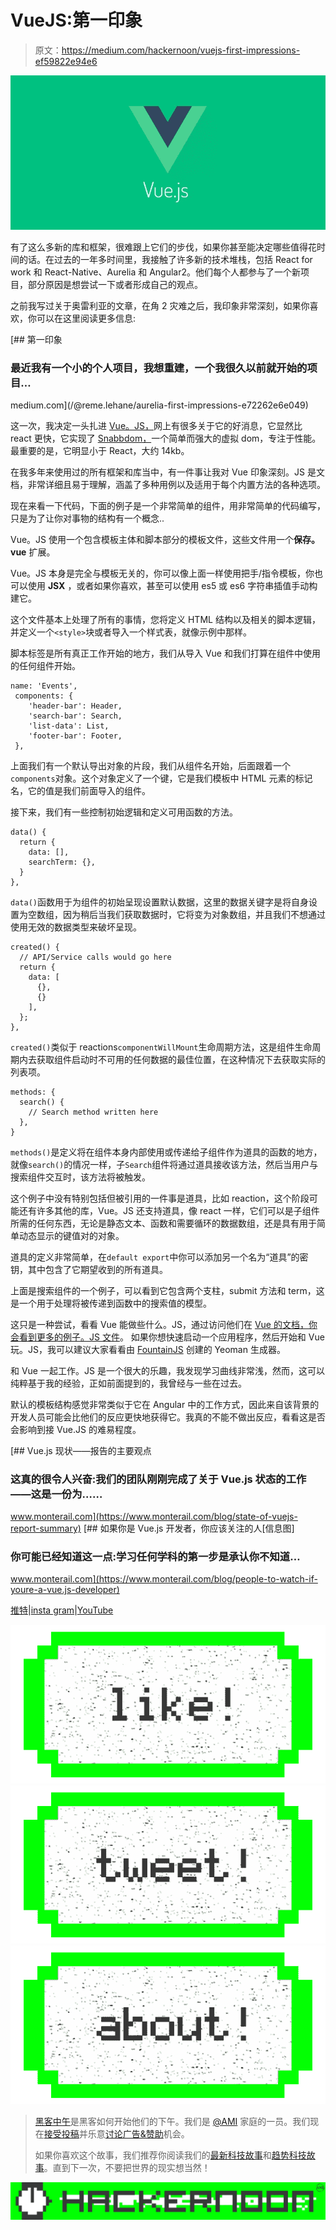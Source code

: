 # VueJS:第一印象

> 原文：<https://medium.com/hackernoon/vuejs-first-impressions-ef59822e94e6>

![](img/e3d64c8adf3ff33ae069f07bd1f3a98a.png)

有了这么多新的库和框架，很难跟上它们的步伐，如果你甚至能决定哪些值得花时间的话。在过去的一年多时间里，我接触了许多新的技术堆栈，包括 React for work 和 React-Native、Aurelia 和 Angular2。他们每个人都参与了一个新项目，部分原因是想尝试一下或者形成自己的观点。

之前我写过关于奥雷利亚的文章，在角 2 灾难之后，我印象非常深刻，如果你喜欢，你可以在这里阅读更多信息:

[](/@reme.lehane/aurelia-first-impressions-e72262e6e049) [## 第一印象

### 最近我有一个小的个人项目，我想重建，一个我很久以前就开始的项目…

medium.com](/@reme.lehane/aurelia-first-impressions-e72262e6e049) 

这一次，我决定一头扎进 [Vue。JS，](https://vuejs.org/)网上有很多关于它的好消息，它显然比 react 更快，它实现了 [Snabbdom，](https://github.com/snabbdom/snabbdom)一个简单而强大的虚拟 dom，专注于性能。最重要的是，它明显小于 React，大约 14kb。

在我多年来使用过的所有框架和库当中，有一件事让我对 Vue 印象深刻。JS 是文档，非常详细且易于理解，涵盖了多种用例以及适用于每个内置方法的各种选项。

现在来看一下代码，下面的例子是一个非常简单的组件，用非常简单的代码编写，只是为了让你对事物的结构有一个概念..

Vue。JS 使用一个包含模板主体和脚本部分的模板文件，这些文件用一个**保存。vue** 扩展。

Vue。JS 本身是完全与模板无关的，你可以像上面一样使用把手/指令模板，你也可以使用 **JSX** ，或者如果你喜欢，甚至可以使用 es5 或 es6 字符串插值手动构建它。

这个文件基本上处理了所有的事情，您将定义 HTML 结构以及相关的脚本逻辑，并定义一个`<style>`块或者导入一个样式表，就像示例中那样。

脚本标签是所有真正工作开始的地方，我们从导入 Vue 和我们打算在组件中使用的任何组件开始。

```
name: 'Events',
 components: {
    'header-bar': Header,
    'search-bar': Search,
    'list-data': List,
    'footer-bar': Footer,
 },
```

上面我们有一个默认导出对象的片段，我们从组件名开始，后面跟着一个`components`对象。这个对象定义了一个键，它是我们模板中 HTML 元素的标记名，它的值是我们前面导入的组件。

接下来，我们有一些控制初始逻辑和定义可用函数的方法。

```
data() {
  return {
    data: [],
    searchTerm: {},
  }
},
```

`data()`函数用于为组件的初始呈现设置默认数据，这里的数据关键字是将自身设置为空数组，因为稍后当我们获取数据时，它将变为对象数组，并且我们不想通过使用无效的数据类型来破坏呈现。

```
created() {
  // API/Service calls would go here
  return {
    data: [
      {},
      {}
    ],
  };
},
```

`created()`类似于 reactions`componentWillMount`生命周期方法，这是组件生命周期内去获取组件启动时不可用的任何数据的最佳位置，在这种情况下去获取实际的列表项。

```
methods: {
  search() {
    // Search method written here
  },
}
```

`methods()`是定义将在组件本身内部使用或传递给子组件作为道具的函数的地方，就像`search()`的情况一样，子`Search`组件将通过道具接收该方法，然后当用户与搜索组件交互时，该方法将被触发。

这个例子中没有特别包括但被引用的一件事是道具，比如 reaction，这个阶段可能还有许多其他的库，Vue。JS 还支持道具，像 react 一样，它们可以是子组件所需的任何东西，无论是静态文本、函数和需要循环的数据数组，还是具有用于简单动态显示的键值对的对象。

道具的定义非常简单，在`default export`中你可以添加另一个名为“道具”的密钥，其中包含了它期望收到的所有道具。

上面是搜索组件的一个例子，可以看到它包含两个支柱，submit 方法和 term，这是一个用于处理将被传递到函数中的搜索值的模型。

这只是一种尝试，看看 Vue 能做些什么。JS，通过访问他们在 [Vue 的文档，你会看到更多的例子。JS 文件](https://vuejs.org/v2/guide/)。
如果你想快速启动一个应用程序，然后开始和 Vue 玩。JS，我可以建议大家看看由 [FountainJS](https://github.com/fountainjs/generator-fountain-vue) 创建的 Yeoman 生成器。

和 Vue 一起工作。JS 是一个很大的乐趣，我发现学习曲线非常浅，然而，这可以纯粹基于我的经验，正如前面提到的，我曾经与一些在过去。

默认的模板结构感觉非常类似于它在 Angular 中的工作方式，因此来自该背景的开发人员可能会比他们的反应更快地获得它。我真的不能不做出反应，看看这是否会影响到接 Vue.JS 的难易程度。

[](https://www.monterail.com/blog/state-of-vuejs-report-summary) [## Vue.js 现状——报告的主要观点

### 这真的很令人兴奋:我们的团队刚刚完成了关于 Vue.js 状态的工作——这是一份为……

www.monterail.com](https://www.monterail.com/blog/state-of-vuejs-report-summary) [](https://www.monterail.com/blog/people-to-watch-if-youre-a-vue.js-developer) [## 如果你是 Vue.js 开发者，你应该关注的人[信息图]

### 你可能已经知道这一点:学习任何学科的第一步是承认你不知道…

www.monterail.com](https://www.monterail.com/blog/people-to-watch-if-youre-a-vue.js-developer) 

[推特](https://twitter.com/RemeJuan)|[insta gram](https://www.instagram.com/reme.lehane/)|[YouTube](https://www.youtube.com/channel/UCwIyQSCyWe9Ygg6xbYe9mdQ)

[![](img/50ef4044ecd4e250b5d50f368b775d38.png)](http://bit.ly/HackernoonFB)[![](img/979d9a46439d5aebbdcdca574e21dc81.png)](https://goo.gl/k7XYbx)[![](img/2930ba6bd2c12218fdbbf7e02c8746ff.png)](https://goo.gl/4ofytp)

> [黑客中午](http://bit.ly/Hackernoon)是黑客如何开始他们的下午。我们是 [@AMI](http://bit.ly/atAMIatAMI) 家庭的一员。我们现在[接受投稿](http://bit.ly/hackernoonsubmission)并乐意[讨论广告&赞助](mailto:partners@amipublications.com)机会。
> 
> 如果你喜欢这个故事，我们推荐你阅读我们的[最新科技故事](http://bit.ly/hackernoonlatestt)和[趋势科技故事](https://hackernoon.com/trending)。直到下一次，不要把世界的现实想当然！

![](img/be0ca55ba73a573dce11effb2ee80d56.png)